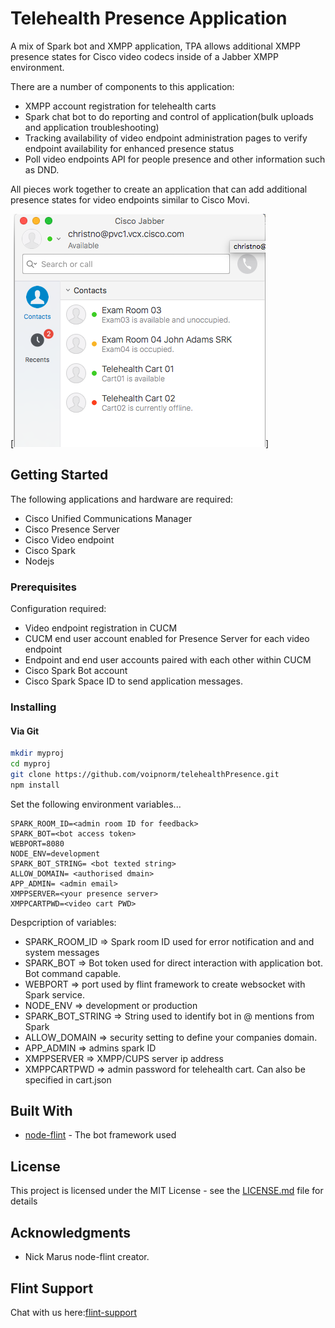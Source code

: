 # Telehealth Presence Application

A mix of Spark bot and XMPP application, TPA allows additional XMPP presence states for Cisco video codecs inside of a Jabber XMPP environment.

There are a number of components to this application:
* XMPP account registration for telehealth carts
* Spark chat bot to do reporting and control of application(bulk uploads and application troubleshooting)
* Tracking availability of video endpoint administration pages to verify endpoint availability for enhanced presence status
* Poll video endpoints API for people presence and other information such as DND.

All pieces work together to create an application that can add additional presence states for video endpoints similar to Cisco Movi.

[![Jabber Endpoint presence](/img/jabberPresence.png?raw=true)]

## Getting Started

The following applications and hardware are required:

* Cisco Unified Communications Manager
* Cisco Presence Server
* Cisco Video endpoint
* Cisco Spark
* Nodejs

### Prerequisites

Configuration required:

* Video endpoint registration in CUCM
* CUCM end user account enabled for Presence Server for each video endpoint
* Endpoint and end user accounts paired with each other within CUCM
* Cisco Spark Bot account
* Cisco Spark Space ID to send application messages.


### Installing

#### Via Git
```bash
mkdir myproj
cd myproj
git clone https://github.com/voipnorm/telehealthPresence.git
npm install
```

Set the following environment variables...

```
SPARK_ROOM_ID=<admin room ID for feedback>
SPARK_BOT=<bot access token>
WEBPORT=8080
NODE_ENV=development
SPARK_BOT_STRING= <bot texted string>
ALLOW_DOMAIN= <authorised dmain>
APP_ADMIN= <admin email> 
XMPPSERVER=<your presence server>
XMPPCARTPWD=<video cart PWD>

```
Despcription of variables:
* SPARK_ROOM_ID => Spark room ID used for error notification and and system messages
* SPARK_BOT => Bot token used for direct interaction with application bot. Bot command capable.
* WEBPORT => port used by flint framework to create websocket with Spark service.
* NODE_ENV => development or production
* SPARK_BOT_STRING => String used to identify bot in @ mentions from Spark 
* ALLOW_DOMAIN => security setting to define your companies domain.
* APP_ADMIN => admins spark ID
* XMPPSERVER => XMPP/CUPS server ip address
* XMPPCARTPWD => admin password for telehealth cart. Can also be specified in cart.json

## Built With

* [node-flint](https://github.com/flint-bot/flint) - The bot framework used

## License

This project is licensed under the MIT License - see the [LICENSE.md](LICENSE.md) file for details

## Acknowledgments

* Nick Marus node-flint creator.

## Flint Support

Chat with us here:[flint-support](https://eurl.io/#rkwLEq4fZ)